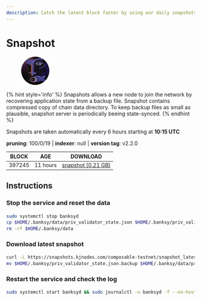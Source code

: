 ```yaml
---
description: Catch the latest block faster by using our daily snapshots.
---
```


# Snapshot

<figure><img src="https://raw.githubusercontent.com/kj89/cosmos-images/main/logos/composable.png" alt=""><figcaption></figcaption></figure>

{% hint style='info' %}
Snapshots allows a new node to join the network by recovering application state from a backup file. 
Snapshot contains compressed copy of chain data directory. To keep backup files as small as plausible, 
snapshot server is periodically beeing state-synced.
{% endhint %}

Snapshots are taken automatically every 6 hours starting at **10:15 UTC**

**pruning**: 100/0/19 | **indexer**: null | **version tag**: v2.2.0

| BLOCK             | AGE             | DOWNLOAD                                                                                            |
| ----------------- | --------------- | --------------------------------------------------------------------------------------------------- |
| 397245 | 11 hours | [snapshot (0.21 GB)](https://snapshots.kjnodes.com/composable-testnet/snapshot\_latest.tar.lz4) |

## Instructions

### Stop the service and reset the data

```bash
sudo systemctl stop banksyd
cp $HOME/.banksy/data/priv_validator_state.json $HOME/.banksy/priv_validator_state.json.backup
rm -rf $HOME/.banksy/data
```

### Download latest snapshot

```bash
curl -L https://snapshots.kjnodes.com/composable-testnet/snapshot_latest.tar.lz4 | tar -Ilz4 -xf - -C $HOME/.banksy
mv $HOME/.banksy/priv_validator_state.json.backup $HOME/.banksy/data/priv_validator_state.json
```

### Restart the service and check the log

```bash
sudo systemctl start banksyd && sudo journalctl -u banksyd -f --no-hostname -o cat
```
